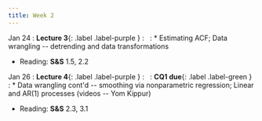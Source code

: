 ```yaml
---
title: Week 2
---
```


Jan 24
: **Lecture 3**{: .label .label-purple } 
  : &nbsp;
: * Estimating ACF; Data wrangling -- detrending and data transformations
  * Reading: **S&S** 1.5, 2.2

Jan 26
: **Lecture 4**{: .label .label-purple } 
  : &nbsp;
: **CQ1 due**{: .label .label-green }
: * Data wrangling cont'd -- smoothing via nonparametric regression; Linear and AR(1) processes (videos -- Yom Kippur)
  * Reading: **S&S** 2.3, 3.1